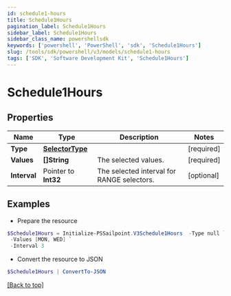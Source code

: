 ```yaml
---
id: schedule1-hours
title: Schedule1Hours
pagination_label: Schedule1Hours
sidebar_label: Schedule1Hours
sidebar_class_name: powershellsdk
keywords: ['powershell', 'PowerShell', 'sdk', 'Schedule1Hours'] 
slug: /tools/sdk/powershell/v3/models/schedule1-hours
tags: ['SDK', 'Software Development Kit', 'Schedule1Hours']
---
```



# Schedule1Hours

## Properties

Name | Type | Description | Notes
------------ | ------------- | ------------- | -------------
**Type** |  [**SelectorType**](selector-type) |  | [required]
**Values** |  **[]String** | The selected values.  | [required]
**Interval** |  Pointer to **Int32** | The selected interval for RANGE selectors.  | [optional] 

## Examples

- Prepare the resource
```powershell
$Schedule1Hours = Initialize-PSSailpoint.V3Schedule1Hours  -Type null `
 -Values [MON, WED] `
 -Interval 3
```

- Convert the resource to JSON
```powershell
$Schedule1Hours | ConvertTo-JSON
```


[[Back to top]](#) 

